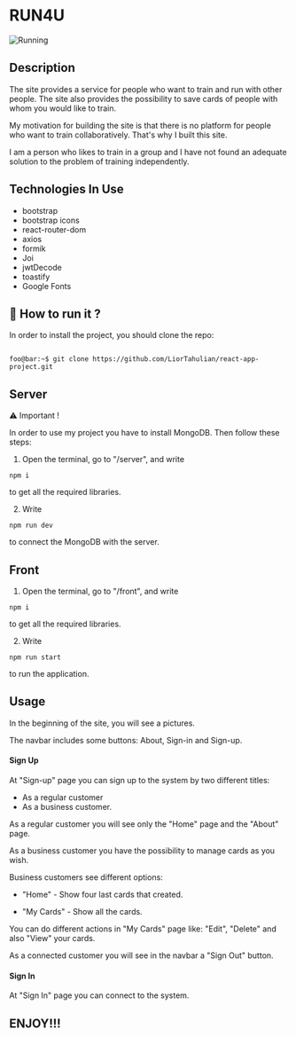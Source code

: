 # RUN4U

![Running](https://github.com/LiorTahulian/react-app-project/assets/111439929/bd21425c-01a0-4082-93ef-d4e7c9601aec)

## Description

The site provides a service for people who want to train and run with other people. The site also provides the possibility to save cards of people with whom you would like to train.

My motivation for building the site is that there is no platform for people who want to train collaboratively. That's why I built this site.

I am a person who likes to train in a group and I have not found an adequate solution to the problem of training independently.

## Technologies In Use

- bootstrap
- bootstrap icons
- react-router-dom
- axios
- formik
- Joi
- jwtDecode
- toastify
- Google Fonts

## 🚀 How to run it ?

In order to install the project, you should clone the repo:

```

foo@bar:~$ git clone https://github.com/LiorTahulian/react-app-project.git

```

## Server

⚠️ Important !

In order to use my project you have to install MongoDB. Then follow these steps:

1. Open the terminal, go to "/server", and write
```
npm i
```
to get all the required libraries.

2. Write
```
npm run dev
```
to connect the MongoDB with the server.

## Front

1. Open the terminal, go to "/front", and write
```
npm i
```
to get all the required libraries.

2. Write
```
npm run start
```
to run the application.

## Usage

In the beginning of the site, you will see a pictures.

The navbar includes some buttons: About, Sign-in and Sign-up.

#### Sign Up

At "Sign-up" page you can sign up to the system by two different titles:

- As a regular customer 
- As a business customer.

As a regular customer you will see only the "Home" page and the "About" page.

As a business customer you have the possibility to manage cards as you wish.

Business customers see different options:

- "Home" - Show four last cards that created.

- "My Cards" - Show all the cards.

You can do different actions in "My Cards" page like: "Edit", "Delete" and also "View" your cards.

As a connected customer you will see in the navbar a "Sign Out" button.

#### Sign In

At "Sign In" page you can connect to the system.

## ENJOY!!!
